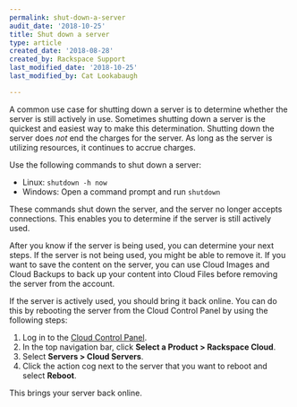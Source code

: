 ```yaml
---
permalink: shut-down-a-server
audit_date: '2018-10-25'
title: Shut down a server
type: article
created_date: '2018-08-28'
created_by: Rackspace Support
last_modified_date: '2018-10-25'
last_modified_by: Cat Lookabaugh

---
```


A common use case for shutting down a server is to determine whether the
server is still actively in use. Sometimes shutting down a server is
the quickest and easiest way to make this determination. Shutting
down the server does *not* end the charges for the server. As long as
the server is utilizing resources, it continues to accrue charges.

Use the following commands to shut down a server:

- Linux: `shutdown -h now`
- Windows: Open a command prompt and run `shutdown`

These commands shut down the server, and the server no longer
accepts connections. This enables you to determine if the server is
still actively used.

After you know if the server is being used, you can determine your next
steps. If the server is not being used, you might be able to remove it. If you
want to save the content on the server, you can use Cloud Images and Cloud
Backups to back up your content into Cloud Files before removing the server
from the account.

If the server is actively used, you should bring it back online. You can
do this by rebooting the server from the Cloud Control Panel by using
the following steps:

1. Log in to the [Cloud Control Panel](https://login.rackspace.com).
2. In the top navigation bar, click **Select a Product > Rackspace Cloud**.
3. Select **Servers > Cloud Servers**.
3. Click the action cog next to the server that you want to reboot and select **Reboot**.

This brings your server back online.

